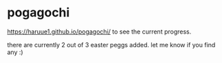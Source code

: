 # pogagochi

https://haruue1.github.io/pogagochi/ to see the current progress.

there are currently 2 out of 3 easter peggs added. let me know if you find any :)